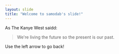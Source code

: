 ```yaml
---
layout: slide
title: "Welcome to samodab's slide!"
---
```

As The Kanye West saidd:
> We're living the future so
> the present is our past.

Use the left arrow to go back!
